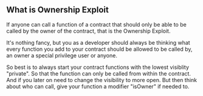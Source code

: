 <h2>What is Ownership Exploit</h2>
<div>
<p>If anyone can call a function of a contract that should only be able to be called by the owner of the contract, that is the Ownership Exploit.</p>
<p>It's nothing fancy, but you as a developer should always be thinking what every function you add to your contract should be allowed to be called by, an owner a special privilege user or anyone.</p>
<p>So best is to always start your contract functions with the lowest visiblity "private". So that the function can only be called from within the contract. And if you later on need to change the visibility to more open. But then think about who can call, give your function a modifier "isOwner" if needed to.</p>
</div>
